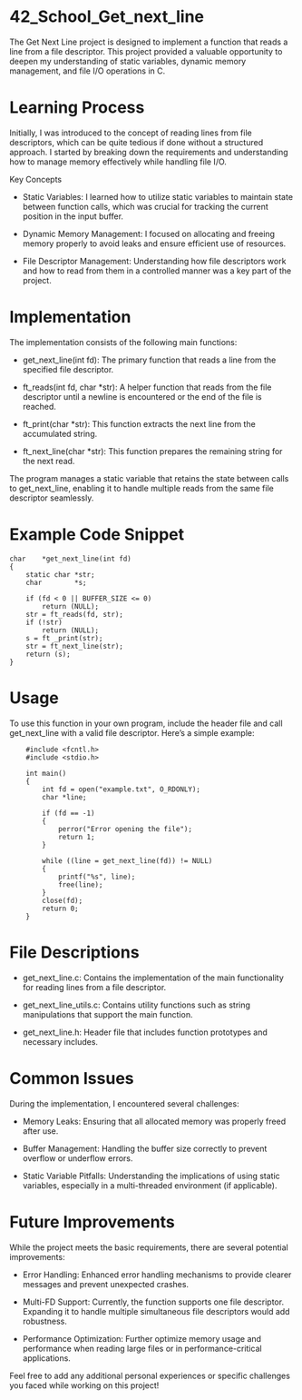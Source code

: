 # 42_School_Get_next_line  
  
The Get Next Line project is designed to implement a function that reads a line from a file descriptor. This project provided a valuable opportunity to deepen my understanding of static variables, dynamic memory management, and file I/O operations in C.  
  
# Learning Process
  
Initially, I was introduced to the concept of reading lines from file descriptors, which can be quite tedious if done without a structured approach. I started by breaking down the requirements and understanding how to manage memory effectively while handling file I/O.  
  
Key Concepts  
  
- Static Variables: I learned how to utilize static  variables to maintain state between function calls, which was crucial for tracking the current position in the input buffer.  
  
- Dynamic Memory Management: I focused on allocating and freeing memory properly to avoid leaks and ensure efficient use of resources.  

- File Descriptor Management: Understanding how file descriptors work and how to read from them in a controlled manner was a key part of the project.  
  
# Implementation  
  
The implementation consists of the following main functions:  
  
- get_next_line(int fd): The primary function that reads a line from the specified file descriptor.  
  
- ft_reads(int fd, char *str): A helper function that reads from the file descriptor until a newline is encountered or the end of the file is reached.  
  
- ft_print(char *str): This function extracts the next line from the accumulated string.  
  
- ft_next_line(char *str): This function prepares the remaining string for the next read.  
  
The program manages a static variable that retains the state between calls to get_next_line, enabling it to handle multiple reads from the same file descriptor seamlessly.  
  
# Example Code Snippet  
  
    char	*get_next_line(int fd)  
    {  
	    static char	*str;  
	    char		*s;  
  
	    if (fd < 0 || BUFFER_SIZE <= 0)  
		    return (NULL);  
	    str = ft_reads(fd, str);  
	    if (!str)  
		    return (NULL);  
	    s = ft _print(str);  
	    str = ft_next_line(str);  
	    return (s);  
    }  
  
# Usage  
  
To use this function in your own program, include the header file and call get_next_line with a valid file descriptor. Here’s a simple example:  

        #include <fcntl.h>  
        #include <stdio.h>  
  
        int main()  
        {  
	        int fd = open("example.txt", O_RDONLY);  
	        char *line;  
  
	        if (fd == -1)  
	        {  
		        perror("Error opening the file");  
		        return 1;  
	        }  
 
	        while ((line = get_next_line(fd)) != NULL)  
	        {  
		        printf("%s", line);  
		        free(line);  
	        }  
	        close(fd);  
	        return 0;  
        }  
  
# File Descriptions  
  
- get_next_line.c: Contains the implementation of the main functionality for reading lines from a file descriptor.  

- get_next_line_utils.c: Contains utility functions such as string manipulations that support the main function.  
  
- get_next_line.h: Header file that includes function prototypes and necessary includes.  
  
# Common Issues  
  
During the implementation, I encountered several challenges:  
  
- Memory Leaks: Ensuring that all allocated memory was properly freed after use.  
  
- Buffer Management: Handling the buffer size correctly to prevent overflow or underflow errors.  
  
- Static Variable Pitfalls: Understanding the implications of using static variables, especially in a multi-threaded environment (if applicable).  
  
# Future Improvements  
  
While the project meets the basic requirements, there are several potential improvements:  
  
- Error Handling: Enhanced error handling mechanisms to provide clearer messages and prevent unexpected crashes.  
  
- Multi-FD Support: Currently, the function supports one file descriptor. Expanding it to handle multiple simultaneous file descriptors would add robustness.  
  
- Performance Optimization: Further optimize memory usage and performance when reading large files or in performance-critical applications.  
  
Feel free to add any additional personal experiences or specific challenges you faced while working on this project!  
